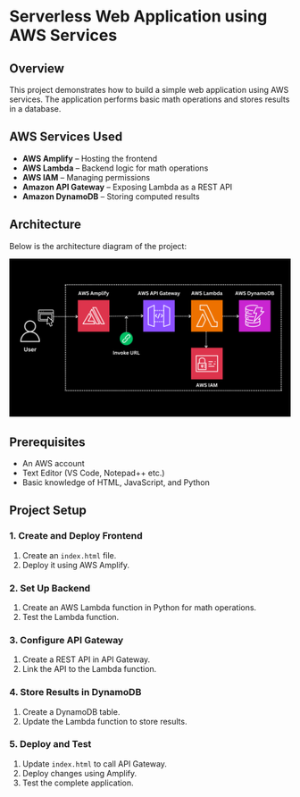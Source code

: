 # Serverless Web Application using AWS Services

## Overview
This project demonstrates how to build a simple web application using AWS services. The application performs basic math operations and stores results in a database.

## AWS Services Used
- **AWS Amplify** – Hosting the frontend
- **AWS Lambda** – Backend logic for math operations
- **AWS IAM** – Managing permissions
- **Amazon API Gateway** – Exposing Lambda as a REST API
- **Amazon DynamoDB** – Storing computed results

## Architecture
Below is the architecture diagram of the project:

![Architecture Diagram](Architecture.png)

## Prerequisites
- An AWS account
- Text Editor (VS Code, Notepad++ etc.)
- Basic knowledge of HTML, JavaScript, and Python

## Project Setup

### 1. Create and Deploy Frontend
1. Create an `index.html` file.
2. Deploy it using AWS Amplify.

### 2. Set Up Backend
1. Create an AWS Lambda function in Python for math operations.
2. Test the Lambda function.

### 3. Configure API Gateway
1. Create a REST API in API Gateway.
2. Link the API to the Lambda function.

### 4. Store Results in DynamoDB
1. Create a DynamoDB table.
2. Update the Lambda function to store results.

### 5. Deploy and Test
1. Update `index.html` to call API Gateway.
2. Deploy changes using Amplify.
3. Test the complete application.
